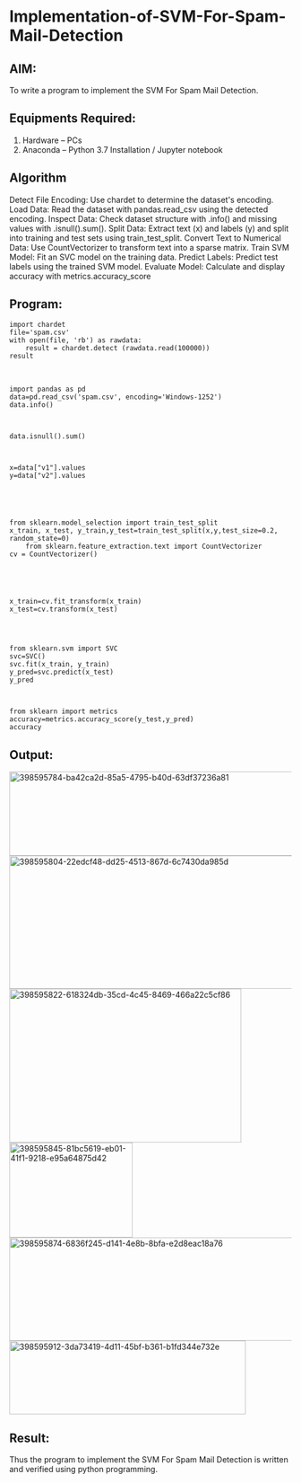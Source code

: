 # Implementation-of-SVM-For-Spam-Mail-Detection

## AIM:
To write a program to implement the SVM For Spam Mail Detection.

## Equipments Required:
1. Hardware – PCs
2. Anaconda – Python 3.7 Installation / Jupyter notebook

## Algorithm
Detect File Encoding: Use chardet to determine the dataset's encoding.
Load Data: Read the dataset with pandas.read_csv using the detected encoding.
Inspect Data: Check dataset structure with .info() and missing values with .isnull().sum().
Split Data: Extract text (x) and labels (y) and split into training and test sets using train_test_split.
Convert Text to Numerical Data: Use CountVectorizer to transform text into a sparse matrix.
Train SVM Model: Fit an SVC model on the training data.
Predict Labels: Predict test labels using the trained SVM model.
Evaluate Model: Calculate and display accuracy with metrics.accuracy_score

## Program:
    import chardet
    file='spam.csv'
    with open(file, 'rb') as rawdata:
        result = chardet.detect (rawdata.read(100000))
    result
<br>

    import pandas as pd
    data=pd.read_csv('spam.csv', encoding='Windows-1252')
    data.info()



    data.isnull().sum()


    
    x=data["v1"].values
    y=data["v2"].values




    
    from sklearn.model_selection import train_test_split
    x_train, x_test, y_train,y_test=train_test_split(x,y,test_size=0.2, random_state=0)
        from sklearn.feature_extraction.text import CountVectorizer
    cv = CountVectorizer()





    x_train=cv.fit_transform(x_train)
    x_test=cv.transform(x_test)




    from sklearn.svm import SVC
    svc=SVC()
    svc.fit(x_train, y_train)
    y_pred=svc.predict(x_test)
    y_pred



    from sklearn import metrics
    accuracy=metrics.accuracy_score(y_test,y_pred)
    accuracy

## Output:
<img width="708" height="150" alt="398595784-ba42ca2d-85a5-4795-b40d-63df37236a81" src="https://github.com/user-attachments/assets/ed9e1125-ca00-48c7-a2c7-d5adb56ee129" />



<img width="726" height="237" alt="398595804-22edcf48-dd25-4513-867d-6c7430da985d" src="https://github.com/user-attachments/assets/2d4c2817-59ee-4e5c-afc8-08db308a7ab6" />



<img width="414" height="274" alt="398595822-618324db-35cd-4c45-8469-466a22c5cf86" src="https://github.com/user-attachments/assets/0aad7399-b484-479b-89ab-47c15671f84c" />


<br>

<img width="220" height="169" alt="398595845-81bc5619-eb01-41f1-9218-e95a64875d42" src="https://github.com/user-attachments/assets/9f599779-f0c8-4fab-8a4d-74ae0f1fe80e" />


<img width="653" height="184" alt="398595874-6836f245-d141-4e8b-8bfa-e2d8eac18a76" src="https://github.com/user-attachments/assets/f3efc62d-c5ad-44c7-901f-9802d5feeb47" />



<img width="422" height="131" alt="398595912-3da73419-4d11-45bf-b361-b1fd344e732e" src="https://github.com/user-attachments/assets/5e88ac6b-3c89-4c5a-8cbc-b04b4e91bfb8" />



## Result:
Thus the program to implement the SVM For Spam Mail Detection is written and verified using python programming.

